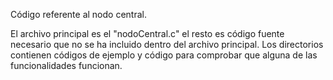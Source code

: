 Código referente al nodo central.

El archivo principal es el "nodoCentral.c" el resto es código fuente necesario que no se ha incluido dentro del archivo principal.
Los directorios contienen códigos de ejemplo y código para comprobar que alguna de las funcionalidades funcionan.
